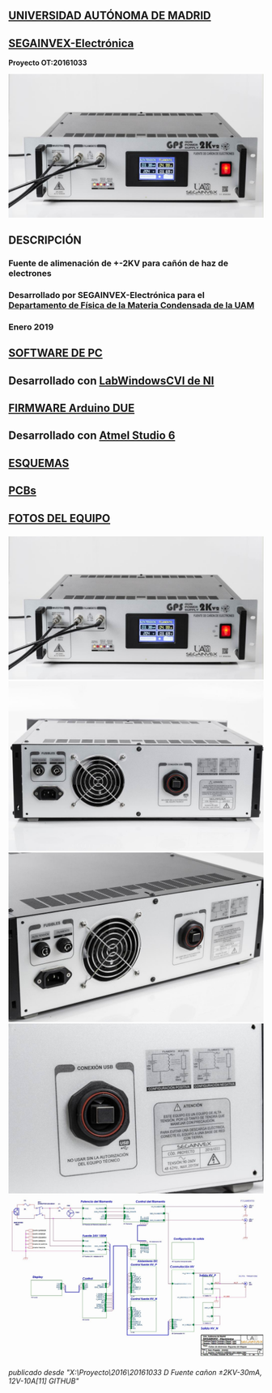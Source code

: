 ## [UNIVERSIDAD AUTÓNOMA DE MADRID](https://www.uam.es/UAM/Home.htm?language=es)
## [SEGAINVEX-Electrónica](https://www.uam.es/uam/segainvex)
**Proyecto OT:20161033**

![Alt text](https://github.com/SEGAINVEX-ELECTRONICA/Fuente-de-2KV-para-haz-de-electrones/blob/main/fotos/foto2.jpg "frontal")

## DESCRIPCIÓN
### Fuente de alimenación de +-2KV para cañón de haz de electrones 
### Desarrollado por SEGAINVEX-Electrónica para el [Departamento de Física de la Materia Condensada de la UAM](https://www.fmc.uam.es/research/nano-spm-lab/)
### Enero 2019

## [SOFTWARE DE PC](https://github.com/SEGAINVEX-ELECTRONICA/Fuente-de-2KV-para-haz-de-electrones/blob/main/software/software.zip)
## Desarrollado con [LabWindowsCVI de NI](https://www.ni.com/es-es.html)

## [FIRMWARE Arduino DUE](https://github.com/SEGAINVEX-ELECTRONICA/Fuente-de-2KV-para-haz-de-electrones/blob/main/firmware/firmware.zip)
## Desarrollado con [Atmel Studio 6](https://www.microchip.com/en-us/development-tools-tools-and-software/avr-and-sam-downloads-archive)
    
## [ESQUEMAS](https://github.com/SEGAINVEX-ELECTRONICA/Fuente-de-2KV-para-haz-de-electrones/blob/main/esquemas/)

## [PCBs](https://github.com/SEGAINVEX-ELECTRONICA/Fuente-de-2KV-para-haz-de-electrones/blob/main/proyecto/)
### 
## [FOTOS DEL EQUIPO](https://github.com/SEGAINVEX-ELECTRONICA/Fuente-de-2KV-para-haz-de-electrones/blob/main/fotos/) 
###
![Alt text](https://github.com/SEGAINVEX-ELECTRONICA/Fuente-de-2KV-para-haz-de-electrones/blob/main/fotos/foto2.jpg "frontal")
![Alt text](https://github.com/SEGAINVEX-ELECTRONICA/Fuente-de-2KV-para-haz-de-electrones/blob/main/fotos/foto3.jpg "trasera")
![Alt text](https://github.com/SEGAINVEX-ELECTRONICA/Fuente-de-2KV-para-haz-de-electrones/blob/main/fotos/foto4.jpg "detalle")
![Alt text](https://github.com/SEGAINVEX-ELECTRONICA/Fuente-de-2KV-para-haz-de-electrones/blob/main/fotos/foto5.jpg "detalle")
![Alt text](https://github.com/SEGAINVEX-ELECTRONICA/Fuente-de-2KV-para-haz-de-electrones/blob/main/fotos/esquema.JPG "esquema")

###### publicado desde "X:\Proyecto\2016\20161033 D Fuente cañon ±2KV-30mA, 12V-10A\[11] GITHUB"
